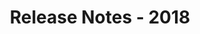 ﻿---
title: Release Notes - 2018
second_title: Aspose.Words for SharePoint
articleTitle: Release Notes - 2018
linktitle: Release Notes - 2018
description: "Aspose.Words for SharePoint Release Notes - 2018 – learn about the latest updates and fixes."
type: docs
weight: 20
url: /sharepoint/release-notes-2018/
---

